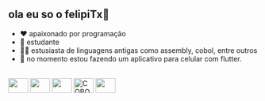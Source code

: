 ## ola eu so o felipiTx👋

- ❤️ apaixonado por programação
- 📘 estudante
- 🧑‍💻 estusiasta de linguagens antigas como assembly, cobol, entre outros
- 📱 no momento estou fazendo um aplicativo para celular com flutter.
 <div style="display: inline_block"><br>
  <img align="center" height="30" width="40" src="https://cdn.jsdelivr.net/gh/devicons/devicon@latest/icons/flutter/flutter-original.svg" />
  <img align="center" height="30" width="40" src="https://cdn.jsdelivr.net/gh/devicons/devicon@latest/icons/dart/dart-plain.svg" />
  <img align="center" height="30" width="40" src="https://cdn.jsdelivr.net/gh/devicons/devicon@latest/icons/rust/rust-original.svg" />
  <img align="center" height="30" width="40" src="https://static-00.iconduck.com/assets.00/cobol-icon-512x440-2ogf9t8d.png" loading="lazy" class="icon loaded" onload="LoadUtils.handleImageLoad(this);" onerror="LoadUtils.handleImageLoadError(this);" alt="COBOL icon" title="COBOL icon" data-alternate="https://d1rs1tqcxzgl1z.cloudfront.net/iconduck/image/upload/w_614,h_614,c_fit/f_png/e_colorize:0,co_rgb:000000/w_644,h_644,c_lpad/e_trim:1/w_512,h_512,c_fit/s3.prod/assets.00/asstl65yzbc3" />
  <img align="center" height="30" width="40" src="https://user-images.githubusercontent.com/103866722/194773833-8571f323-4fa8-4036-a51c-57b9d29c683b.svg" />
</div>
